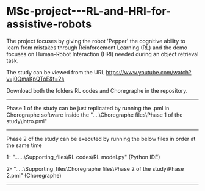 # MSc-project---RL-and-HRI-for-assistive-robots
The project focuses by giving the robot 'Pepper' the cognitive ability to learn from mistakes through Reinforcement Learning (RL) and the demo focuses on Human-Robot Interaction (HRI) needed during an object retrieval task.

The study can be viewed from the URL
https://www.youtube.com/watch?v=j0QmaKpQToE&t=2s

Download both the folders RL codes and Choregraphe in the repository.

----------------------------------------------------------------------------
Phase 1 of the study can be just replicated by running the .pml in Choregraphe software inside the 
"....\Choregraphe files\Phase 1 of the study\intro.pml"

-----------------------------------------------------------------------------
Phase 2 of the study can be executed by running the below files in order at the same time

1- "......\Supporting_files\RL codes\RL model.py" (Python IDE)


2- ".....\Supporting_files\Choregraphe files\Phase 2 of the study\Phase 2.pml" (Choregraphe)

---------------------------------------------------------------------
